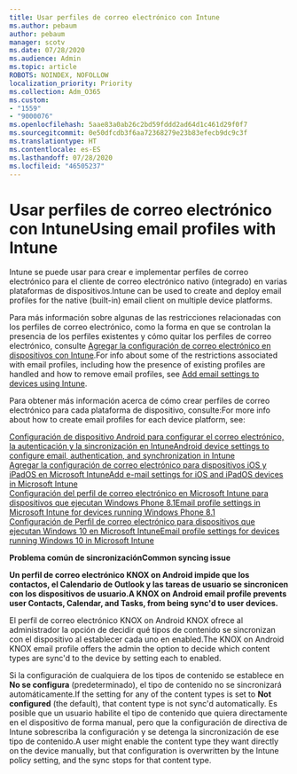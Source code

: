 ```yaml
---
title: Usar perfiles de correo electrónico con Intune
ms.author: pebaum
author: pebaum
manager: scotv
ms.date: 07/28/2020
ms.audience: Admin
ms.topic: article
ROBOTS: NOINDEX, NOFOLLOW
localization_priority: Priority
ms.collection: Adm_O365
ms.custom:
- "1559"
- "9000076"
ms.openlocfilehash: 5aae83a0ab26c2bd59fddd2ad64d1c461d29f0f7
ms.sourcegitcommit: 0e50dfcdb3f6aa72368279e23b83efecb9dc9c3f
ms.translationtype: HT
ms.contentlocale: es-ES
ms.lasthandoff: 07/28/2020
ms.locfileid: "46505237"
---
```

# <a name="using-email-profiles-with-intune"></a><span data-ttu-id="ae30a-102">Usar perfiles de correo electrónico con Intune</span><span class="sxs-lookup"><span data-stu-id="ae30a-102">Using email profiles with Intune</span></span>

<span data-ttu-id="ae30a-103">Intune se puede usar para crear e implementar perfiles de correo electrónico para el cliente de correo electrónico nativo (integrado) en varias plataformas de dispositivos.</span><span class="sxs-lookup"><span data-stu-id="ae30a-103">Intune can be used to create and deploy email profiles for the native (built-in) email client on multiple device platforms.</span></span>

<span data-ttu-id="ae30a-104">Para más información sobre algunas de las restricciones relacionadas con los perfiles de correo electrónico, como la forma en que se controlan la presencia de los perfiles existentes y cómo quitar los perfiles de correo electrónico, consulte [Agregar la configuración de correo electrónico en dispositivos con Intune](https://docs.microsoft.com/intune/email-settings-configure).</span><span class="sxs-lookup"><span data-stu-id="ae30a-104">For info about some of the restrictions associated with email profiles, including how the presence of existing profiles are handled and how to remove email profiles, see [Add email settings to devices using Intune](https://docs.microsoft.com/intune/email-settings-configure).</span></span>

<span data-ttu-id="ae30a-105">Para obtener más información acerca de cómo crear perfiles de correo electrónico para cada plataforma de dispositivo, consulte:</span><span class="sxs-lookup"><span data-stu-id="ae30a-105">For more info about how to create email profiles for each device platform, see:</span></span>

[<span data-ttu-id="ae30a-106">Configuración de dispositivo Android para configurar el correo electrónico, la autenticación y la sincronización en Intune</span><span class="sxs-lookup"><span data-stu-id="ae30a-106">Android device settings to configure email, authentication, and synchronization in Intune</span></span>](https://docs.microsoft.com/intune/email-settings-android)  
[<span data-ttu-id="ae30a-107">Agregar la configuración de correo electrónico para dispositivos iOS y iPadOS en Microsoft Intune</span><span class="sxs-lookup"><span data-stu-id="ae30a-107">Add e-mail settings for iOS and iPadOS devices in Microsoft Intune</span></span>](https://docs.microsoft.com/intune/email-settings-ios)  
[<span data-ttu-id="ae30a-108">Configuración del perfil de correo electrónico en Microsoft Intune para dispositivos que ejecutan Windows Phone 8.1</span><span class="sxs-lookup"><span data-stu-id="ae30a-108">Email profile settings in Microsoft Intune for devices running Windows Phone 8.1</span></span>](https://docs.microsoft.com/intune/email-settings-windows-phone-8-1)  
[<span data-ttu-id="ae30a-109">Configuración de Perfil de correo electrónico para dispositivos que ejecutan Windows 10 en Microsoft Intune</span><span class="sxs-lookup"><span data-stu-id="ae30a-109">Email profile settings for devices running Windows 10 in Microsoft Intune</span></span>](https://docs.microsoft.com/intune/email-settings-windows-10)

<span data-ttu-id="ae30a-110">**Problema común de sincronización**</span><span class="sxs-lookup"><span data-stu-id="ae30a-110">**Common syncing issue**</span></span>

<span data-ttu-id="ae30a-111">**Un perfil de correo electrónico KNOX on Android impide que los contactos, el Calendario de Outlook y las tareas de usuario se sincronicen con los dispositivos de usuario.**</span><span class="sxs-lookup"><span data-stu-id="ae30a-111">**A KNOX on Android email profile prevents user Contacts, Calendar, and Tasks, from being sync'd to user devices.**</span></span>

<span data-ttu-id="ae30a-112">El perfil de correo electrónico KNOX on Android KNOX ofrece al administrador la opción de decidir qué tipos de contenido se sincronizan con el dispositivo al establecer cada uno en enabled.</span><span class="sxs-lookup"><span data-stu-id="ae30a-112">The KNOX on Android KNOX email profile offers the admin the option to decide which content types are sync'd to the device by setting each to enabled.</span></span>

<span data-ttu-id="ae30a-113">Si la configuración de cualquiera de los tipos de contenido se establece en **No se configura** (predeterminado), el tipo de contenido no se sincronizará automáticamente.</span><span class="sxs-lookup"><span data-stu-id="ae30a-113">If the setting for any of the content types is set to **Not configured** (the default), that content type is not sync'd automatically.</span></span> <span data-ttu-id="ae30a-114">Es posible que un usuario habilite el tipo de contenido que quiera directamente en el dispositivo de forma manual, pero que la configuración de directiva de Intune sobrescriba la configuración y se detenga la sincronización de ese tipo de contenido.</span><span class="sxs-lookup"><span data-stu-id="ae30a-114">A user might enable the content type they want directly on the device manually, but that configuration is overwritten by the Intune policy setting, and the sync stops for that content type.</span></span>

